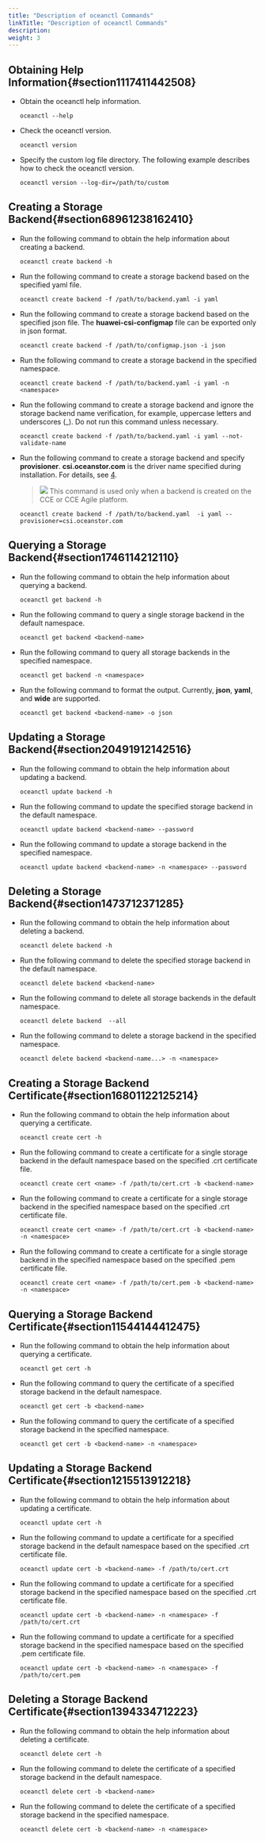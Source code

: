 ```yaml
---
title: "Description of oceanctl Commands"
linkTitle: "Description of oceanctl Commands"
description: 
weight: 3
---
```


## Obtaining Help Information{#section1117411442508}

-   Obtain the oceanctl help information.

    ```
    oceanctl --help
    ```

-   Check the oceanctl version.

    ```
    oceanctl version
    ```

-   Specify the custom log file directory. The following example describes how to check the oceanctl version.

    ```
    oceanctl version --log-dir=/path/to/custom
    ```

## Creating a Storage Backend{#section68961238162410}

-   Run the following command to obtain the help information about creating a backend.

    ```
    oceanctl create backend -h
    ```

-   Run the following command to create a storage backend based on the specified yaml file.

    ```
    oceanctl create backend -f /path/to/backend.yaml -i yaml
    ```

-   Run the following command to create a storage backend based on the specified json file. The  **huawei-csi-configmap**  file can be exported only in json format.

    ```
    oceanctl create backend -f /path/to/configmap.json -i json
    ```

-   Run the following command to create a storage backend in the specified namespace.

    ```
    oceanctl create backend -f /path/to/backend.yaml -i yaml -n <namespace>
    ```

-   Run the following command to create a storage backend and ignore the storage backend name verification, for example, uppercase letters and underscores \(\_\). Do not run this command unless necessary.

    ```
    oceanctl create backend -f /path/to/backend.yaml -i yaml --not-validate-name
    ```

-   Run the following command to create a storage backend and specify  **provisioner**.  **csi.oceanstor.com**  is the driver name specified during installation. For details, see  [4](/docs/installation-and-deployment/installing-huawei-csi/installing-huawei-csi-using-helm/installing-huawei-csi-on-the-cce-or-cce-agile-platform#li4307135252018).

    >![](/css-docs/public_sys-resources/en/icon-note.gif)
    >This command is used only when a backend is created on the CCE or CCE Agile platform.

    ```
    oceanctl create backend -f /path/to/backend.yaml  -i yaml --provisioner=csi.oceanstor.com
    ```

## Querying a Storage Backend{#section1746114212110}

-   Run the following command to obtain the help information about querying a backend.

    ```
    oceanctl get backend -h
    ```

-   Run the following command to query a single storage backend in the default namespace.

    ```
    oceanctl get backend <backend-name>
    ```

-   Run the following command to query all storage backends in the specified namespace.

    ```
    oceanctl get backend -n <namespace>
    ```

-   Run the following command to format the output. Currently,  **json**,  **yaml**, and  **wide**  are supported.

    ```
    oceanctl get backend <backend-name> -o json
    ```

## Updating a Storage Backend{#section20491912142516}

-   Run the following command to obtain the help information about updating a backend.

    ```
    oceanctl update backend -h
    ```

-   Run the following command to update the specified storage backend in the default namespace.

    ```
    oceanctl update backend <backend-name> --password
    ```

-   Run the following command to update a storage backend in the specified namespace.

    ```
    oceanctl update backend <backend-name> -n <namespace> --password
    ```

## Deleting a Storage Backend{#section1473712371285}

-   Run the following command to obtain the help information about deleting a backend.

    ```
    oceanctl delete backend -h
    ```

-   Run the following command to delete the specified storage backend in the default namespace.

    ```
    oceanctl delete backend <backend-name> 
    ```

-   Run the following command to delete all storage backends in the default namespace.

    ```
    oceanctl delete backend  --all
    ```

-   Run the following command to delete a storage backend in the specified namespace.

    ```
    oceanctl delete backend <backend-name...> -n <namespace>
    ```

## Creating a Storage Backend Certificate{#section16801122125214}

-   Run the following command to obtain the help information about querying a certificate.

    ```
    oceanctl create cert -h
    ```

-   Run the following command to create a certificate for a single storage backend in the default namespace based on the specified .crt certificate file.

    ```
    oceanctl create cert <name> -f /path/to/cert.crt -b <backend-name> 
    ```

-   Run the following command to create a certificate for a single storage backend in the specified namespace based on the specified .crt certificate file.

    ```
    oceanctl create cert <name> -f /path/to/cert.crt -b <backend-name> -n <namespace>
    ```

-   Run the following command to create a certificate for a single storage backend in the specified namespace based on the specified .pem certificate file.

    ```
    oceanctl create cert <name> -f /path/to/cert.pem -b <backend-name> -n <namespace>
    ```

## Querying a Storage Backend Certificate{#section11544144412475}

-   Run the following command to obtain the help information about querying a certificate.

    ```
    oceanctl get cert -h
    ```

-   Run the following command to query the certificate of a specified storage backend in the default namespace.

    ```
    oceanctl get cert -b <backend-name>
    ```

-   Run the following command to query the certificate of a specified storage backend in the specified namespace.

    ```
    oceanctl get cert -b <backend-name> -n <namespace>
    ```

## Updating a Storage Backend Certificate{#section1215513912218}

-   Run the following command to obtain the help information about updating a certificate.

    ```
    oceanctl update cert -h
    ```

-   Run the following command to update a certificate for a specified storage backend in the default namespace based on the specified .crt certificate file.

    ```
    oceanctl update cert -b <backend-name> -f /path/to/cert.crt
    ```

-   Run the following command to update a certificate for a specified storage backend in the specified namespace based on the specified .crt certificate file.

    ```
    oceanctl update cert -b <backend-name> -n <namespace> -f /path/to/cert.crt
    ```

-   Run the following command to update a certificate for a specified storage backend in the specified namespace based on the specified .pem certificate file.

    ```
    oceanctl update cert -b <backend-name> -n <namespace> -f /path/to/cert.pem
    ```

## Deleting a Storage Backend Certificate{#section1394334712223}

-   Run the following command to obtain the help information about deleting a certificate.

    ```
    oceanctl delete cert -h
    ```

-   Run the following command to delete the certificate of a specified storage backend in the default namespace.

    ```
    oceanctl delete cert -b <backend-name> 
    ```

-   Run the following command to delete the certificate of a specified storage backend in the specified namespace.

    ```
    oceanctl delete cert -b <backend-name> -n <namespace>
    ```

